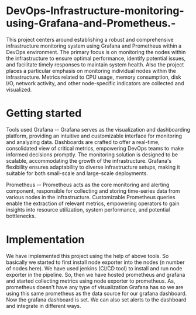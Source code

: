 # DevOps-Infrastructure-monitoring-using-Grafana-and-Prometheus.-

This project centers around establishing a robust and comprehensive infrastructure monitoring system using Grafana and Prometheus within a DevOps environment. The primary focus is on monitoring the nodes within the infrastructure to ensure optimal performance, identify potential issues, and facilitate timely responses to maintain system health.
Also the project places a particular emphasis on monitoring individual nodes within the infrastructure. Metrics related to CPU usage, memory consumption, disk I/O, network activity, and other node-specific indicators are collected and visualized.

# Getting started 
Tools used 
Grafana -- 
Grafana serves as the visualization and dashboarding platform, providing an intuitive and customizable interface for monitoring and analyzing data.
Dashboards are crafted to offer a real-time, consolidated view of critical metrics, empowering DevOps teams to make informed decisions promptly.
The monitoring solution is designed to be scalable, accommodating the growth of the infrastructure. Grafana's flexibility ensures adaptability to diverse infrastructure setups, making it suitable for both small-scale and large-scale deployments.

Prometheus -- 
Prometheus acts as the core monitoring and alerting component, responsible for collecting and storing time-series data from various nodes in the infrastructure.
Customizable Prometheus queries enable the extraction of relevant metrics, empowering operators to gain insights into resource utilization, system performance, and potential bottlenecks.

# Implementation 
We have implemented this project using the help of above tools. So basically we started to first install node exporter into the nodes (n number of nodes here). We have used jenkins (CI/CD tool) to install and run node exporter in the pipeline. 
So, then we have hosted prometheus and grafana and started collecting metrics using node exporter to prometheus. As, prometheus doesn't have any type of visualization Grafana has so we are using this same prometheus as the data source for our grafana dashboard. Now the grafana dashboard is set. We can also set alerts to the dashboard and integrate in different ways. 
